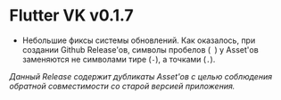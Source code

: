 # Flutter VK v0.1.7

- Небольшие фиксы системы обновлений. Как оказалось, при создании Github Release'ов, символы пробелов (` `) у Asset'ов заменяются не символами тире (`-`), а точками (`.`).

*Данный Release содержит дубликаты Asset'ов с целью соблюдения обратной совместимости со старой версией приложения.*

